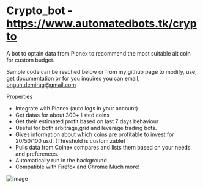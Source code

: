# Crypto_bot - https://www.automatedbots.tk/crypto
A bot to optain data from Pionex to recommend the most suitable alt coin for custom budget.

Sample code can be reached below or from my github page  to modify, use, get documentation or for you inquires you can email, ongun.demirag@gmail.com

Properties
- Integrate with Pionex (auto logs in your account)
- Get datas for about 300+ listed coins
- Get their estimated profit based on last 7 days behaviour
- Useful for both arbitrage,grid and leverage trading bots.
- Gives information about which coins are profitable to invest for 20/50/100 usd. (Threshold is customizable)
- Pulls data from Coinex compares and lists them based on your needs and preferences.
- Automatically run in the background
- Compatible with Firefox and Chrome
Much more!

![image](https://user-images.githubusercontent.com/34207598/127747296-f80949d8-3ebd-4f9e-84fa-cadeca1dc68a.png)

